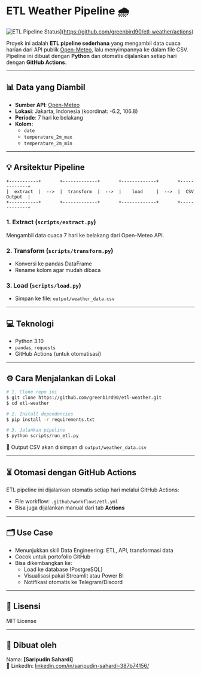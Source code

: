 # ETL Weather Pipeline 🌧️

![ETL Pipeline Status](https://github.com/greenbird90/etl-weather/actions/workflows/etl.yml/badge.svg)](https://github.com/greenbird90/etl-weather/actions)

Proyek ini adalah **ETL pipeline sederhana** yang mengambil data cuaca harian dari API publik [Open-Meteo](https://open-meteo.com/), lalu menyimpannya ke dalam file CSV. Pipeline ini dibuat dengan **Python** dan otomatis dijalankan setiap hari dengan **GitHub Actions**.

---

## 📊 Data yang Diambil

- **Sumber API**: [Open-Meteo](https://open-meteo.com/en/docs)
- **Lokasi**: Jakarta, Indonesia (koordinat: -6.2, 106.8)
- **Periode**: 7 hari ke belakang
- **Kolom:**
  - `date`
  - `temperature_2m_max`
  - `temperature_2m_min`

---

## 💡 Arsitektur Pipeline

```
+-----------+       +-------------+       +-------------+       +-------------+
|  extract  |  -->  |  transform  |  -->  |    load     |  -->  |  CSV Output  |
+-----------+       +-------------+       +-------------+       +-------------+
```

### 1. Extract (`scripts/extract.py`)
Mengambil data cuaca 7 hari ke belakang dari Open-Meteo API.

### 2. Transform (`scripts/transform.py`)
- Konversi ke pandas DataFrame
- Rename kolom agar mudah dibaca

### 3. Load (`scripts/load.py`)
- Simpan ke file: `output/weather_data.csv`

---

## 💻 Teknologi

- Python 3.10
- `pandas`, `requests`
- GitHub Actions (untuk otomatisasi)

---

## ⚙️ Cara Menjalankan di Lokal

```bash
# 1. Clone repo ini
$ git clone https://github.com/greenbird90/etl-weather.git
$ cd etl-weather

# 2. Install dependencies
$ pip install -r requirements.txt

# 3. Jalankan pipeline
$ python scripts/run_etl.py
```

📁 Output CSV akan disimpan di `output/weather_data.csv`

---

## ⏳ Otomasi dengan GitHub Actions

ETL pipeline ini dijalankan otomatis setiap hari melalui GitHub Actions:

- File workflow: `.github/workflows/etl.yml`
- Bisa juga dijalankan manual dari tab **Actions**

---

## 🗂️ Use Case

- Menunjukkan skill Data Engineering: ETL, API, transformasi data
- Cocok untuk portofolio GitHub
- Bisa dikembangkan ke:
  - Load ke database (PostgreSQL)
  - Visualisasi pakai Streamlit atau Power BI
  - Notifikasi otomatis ke Telegram/Discord

---

## 📄 Lisensi

MIT License

---

## 👤 Dibuat oleh

Nama: **[Saripudin Sahardi]**  
🔗 LinkedIn: [linkedin.com/in/saripudin-sahardi-387b74156/](https://linkedin.com/in/saripudin-sahardi-387b74156/)

